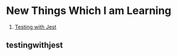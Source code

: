 # New Things Which I am Learning

1. [Testing with Jest](https://github.com/SYED-AHMED-808/learning#testingwithjest)



## testingwithjest

 
